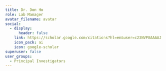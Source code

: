 ```yaml
---
title: Dr. Don Ho
role: Lab Manager
avatar_filename: avatar
social:
  - display:
      header: false
    link: https://scholar.google.com/citations?hl=en&user=c23NVP8AAAAJ
    icon_pack: ai
    icon: google-scholar
superuser: false
user_groups:
  - Principal Investigators
---
```

